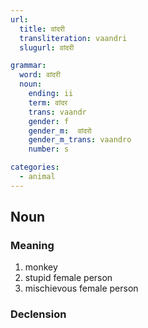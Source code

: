 ```yaml
---
url:
  title: वांदरी
  transliteration: vaandri
  slugurl: वांदरी

grammar:
  word: वांदरी
  noun:
    ending: ii
    term: वांदर
    trans: vaandr
    gender: f
    gender_m:  वांदरो
    gender_m_trans: vaandro
    number: s

categories: 
  - animal
---
```


## Noun
### Meaning
1. monkey
2. stupid female person
3. mischievous female person

### Declension
<noun-decl :grammar="grammar"></noun-decl>